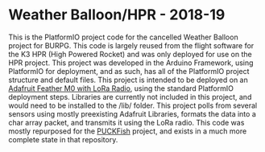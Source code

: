 # Weather Balloon/HPR - 2018-19
This is the PlatformIO project code for the cancelled Weather Balloon project for BURPG. This code is largely reused from the flight software for the K3 HPR (High Powered Rocket) and was only deployed for use on the HPR project. This project was developed in the Arduino Framework, using PlatformIO for deployment, and as such, has all of the PlatformIO project structure and default files. This project is intended to be deployed on an [Adafruit Feather M0 with LoRa Radio](https://www.adafruit.com/product/3178), using the standard PlatformIO deployment steps. Libraries are currently not included in this project, and would need to be installed to the /lib/ folder. This project polls from several sensors using mostly preexisting Adafruit Libraries, formats the data into a char array packet, and transmits it using the LoRa radio. This code was mostly repurposed for the [PUCKFish](https://github.com/AlexNecakov/PUCKFish) project, and exists in a much more complete state in that repository.